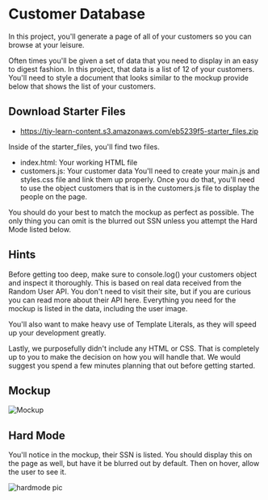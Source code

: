 # Customer Database
In this project, you'll generate a page of all of your customers so you can browse at your leisure.

Often times you'll be given a set of data that you need to display in an easy to digest fashion. In this project, that data is a list of 12 of your customers. You'll need to style a document that looks similar to the mockup provide below that shows the list of your customers.

## Download Starter Files

- https://tiy-learn-content.s3.amazonaws.com/eb5239f5-starter_files.zip

Inside of the starter_files, you'll find two files.

- index.html: Your working HTML file
- customers.js: Your customer data
You'll need to create your main.js and styles.css file and link them up properly. Once you do that, you'll need to use the object customers that is in the customers.js file to display the people on the page.

You should do your best to match the mockup as perfect as possible. The only thing you can omit is the blurred out SSN unless you attempt the Hard Mode listed below.

## Hints  

Before getting too deep, make sure to console.log() your customers object and inspect it thoroughly. This is based on real data received from the Random User API. You don't need to visit their site, but if you are curious you can read more about their API here. Everything you need for the mockup is listed in the data, including the user image.

You'll also want to make heavy use of Template Literals, as they will speed up your development greatly.

Lastly, we purposefully didn't include any HTML or CSS. That is completely up to you to make the decision on how you will handle that. We would suggest you spend a few minutes planning that out before getting started.

## Mockup  

![Mockup](https://tiy-learn-content.s3.amazonaws.com/65ab3f02-users.jpg)

## Hard Mode  

You'll notice in the mockup, their SSN is listed. You should display this on the page as well, but have it be blurred out by default. Then on hover, allow the user to see it.

![hardmode pic](https://tiy-learn-content.s3.amazonaws.com/9620259b-like3.gif)
